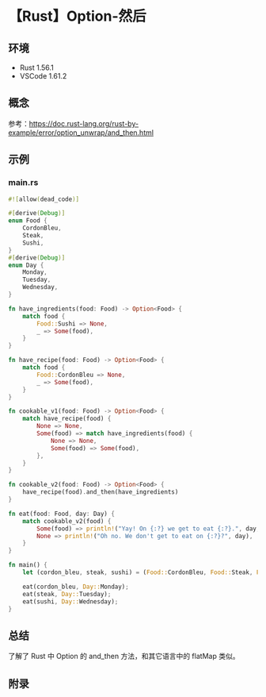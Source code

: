 # 【Rust】Option-然后

## 环境

- Rust 1.56.1
- VSCode 1.61.2

## 概念

参考：<https://doc.rust-lang.org/rust-by-example/error/option_unwrap/and_then.html>  

## 示例

### main.rs

```rust
#![allow(dead_code)]

#[derive(Debug)]
enum Food {
    CordonBleu,
    Steak,
    Sushi,
}
#[derive(Debug)]
enum Day {
    Monday,
    Tuesday,
    Wednesday,
}

fn have_ingredients(food: Food) -> Option<Food> {
    match food {
        Food::Sushi => None,
        _ => Some(food),
    }
}

fn have_recipe(food: Food) -> Option<Food> {
    match food {
        Food::CordonBleu => None,
        _ => Some(food),
    }
}

fn cookable_v1(food: Food) -> Option<Food> {
    match have_recipe(food) {
        None => None,
        Some(food) => match have_ingredients(food) {
            None => None,
            Some(food) => Some(food),
        },
    }
}

fn cookable_v2(food: Food) -> Option<Food> {
    have_recipe(food).and_then(have_ingredients)
}

fn eat(food: Food, day: Day) {
    match cookable_v2(food) {
        Some(food) => println!("Yay! On {:?} we get to eat {:?}.", day, food),
        None => println!("Oh no. We don't get to eat on {:?}?", day),
    }
}

fn main() {
    let (cordon_bleu, steak, sushi) = (Food::CordonBleu, Food::Steak, Food::Sushi);

    eat(cordon_bleu, Day::Monday);
    eat(steak, Day::Tuesday);
    eat(sushi, Day::Wednesday);
}
```

## 总结

了解了 Rust 中 Option 的 and_then 方法，和其它语言中的 flatMap 类似。

## 附录
